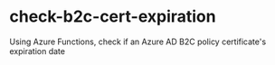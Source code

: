 # check-b2c-cert-expiration
Using Azure Functions, check if an Azure AD B2C policy certificate's expiration date
